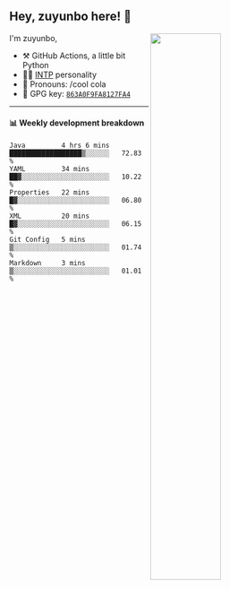 

## Hey, zuyunbo here! :wave: 
[<img align="right" width="50%" src="https://github-readme-stats.vercel.app/api?username=zuyunbo&theme=dark&show_icons=true">](https://metrics.lecoq.io/ouuan?template=classic)

I'm zuyunbo,

-   :hammer_and_pick: GitHub Actions, a little bit Python
-   :man_scientist: [INTP](https://www.16personalities.com/profiles/3302586f07ca3) personality
-   :man: Pronouns: /cool cola
-   :key: GPG key: [`863A0F9FA8127FA4`](https://github.com/zuyunbo.gpg)

---

#### :bar_chart: Weekly development breakdown
<!--START_SECTION:waka-->

```text
Java         4 hrs 6 mins    ██████████████████▒░░░░░░   72.83 %
YAML         34 mins         ██▓░░░░░░░░░░░░░░░░░░░░░░   10.22 %
Properties   22 mins         █▓░░░░░░░░░░░░░░░░░░░░░░░   06.80 %
XML          20 mins         █▓░░░░░░░░░░░░░░░░░░░░░░░   06.15 %
Git Config   5 mins          ▒░░░░░░░░░░░░░░░░░░░░░░░░   01.74 %
Markdown     3 mins          ▒░░░░░░░░░░░░░░░░░░░░░░░░   01.01 %
```

<!--END_SECTION:waka-->

